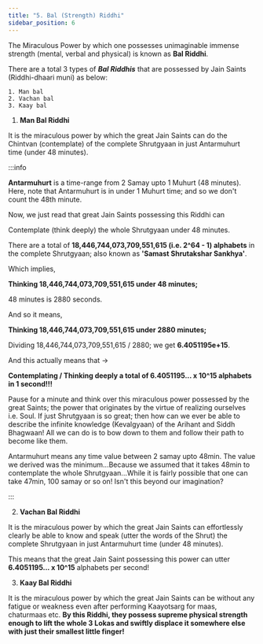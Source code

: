 ```yaml
---
title: "5. Bal (Strength) Riddhi"
sidebar_position: 6
---     
```


The Miraculous Power by which one possesses unimaginable immense strength (mental, verbal and physical) is known as **Bal Riddhi**. 

There are a total 3 types of ***Bal Riddhis*** that are possessed by Jain Saints (Riddhi-dhaari muni) as below:
    
    1. Man bal
    2. Vachan bal
    3. Kaay bal

1. **Man Bal Riddhi**

It is the miraculous power by which the great Jain Saints can do the Chintvan (contemplate) of the complete Shrutgyaan in just Antarmuhurt time (under 48 minutes).

:::info

**Antarmuhurt** is a time-range from 2 Samay upto 1 Muhurt (48 minutes). Here, note that Antarmuhurt is in under 1 Muhurt time; and so we don't count the 48th minute.

Now, we just read that great Jain Saints possessing this Riddhi can

Contemplate (think deeply) the whole Shrutgyaan under 48 minutes. 

There are a total of **18,446,744,073,709,551,615 (i.e. 2^64 - 1) alphabets** in the complete Shrutgyaan; also known as **'Samast Shrutakshar Sankhya'**.

Which implies,

**Thinking 18,446,744,073,709,551,615 under 48 minutes;**

48 minutes is 2880 seconds.

And so it means,

**Thinking 18,446,744,073,709,551,615 under 2880 minutes;**

Dividing 18,446,744,073,709,551,615 / 2880; we get **6.4051195e+15**.

And this actually means that ->

**Contemplating / Thinking deeply a total of **6.4051195... x 10^15** alphabets in 1 second!!!**

Pause for a minute and think over this miraculous power possessed by the great Saints; the power that originates by the virtue of realizing ourselves i.e. Soul. If just Shrutgyaan is so great; then how can we ever be able to describe the infinite knowledge (Kevalgyaan) of the Arihant and Siddh Bhagwaan! All we can do is to bow down to them and follow their path to become like them. 

Antarmuhurt means any time value between 2 samay upto 48min. The value we derived was the minimum...Because we assumed that it takes 48min to contemplate the whole Shrutgyaan...While it is fairly possible that one can take 47min, 100 samay or so on! Isn't this beyond our imagination?

:::

2. **Vachan Bal Riddhi**

It is the miraculous power by which the great Jain Saints can effortlessly clearly be able to know and speak (utter the words of the Shrut) the complete Shrutgyaan in just Antarmuhurt time (under 48 minutes).

This means that the great Jain Saint possessing this power can utter **6.4051195... x 10^15** alphabets per second! 

3. **Kaay Bal Riddhi**

It is the miraculous power by which the great Jain Saints can be without any fatigue or weakness even after performing Kaayotsarg for maas, chaturmaas etc. **By this Riddhi, they possess supreme physical strength enough to lift the whole 3 Lokas and swiftly displace it somewhere else with just their smallest little finger!**

